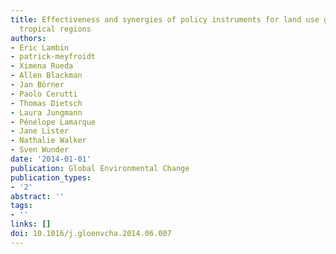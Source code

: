 ```yaml
---
title: Effectiveness and synergies of policy instruments for land use governance in
  tropical regions
authors:
- Eric Lambin
- patrick-meyfroidt
- Ximena Rueda
- Allen Blackman
- Jan Börner
- Paolo Cerutti
- Thomas Dietsch
- Laura Jungmann
- Pénélope Lamarque
- Jane Lister
- Nathalie Walker
- Sven Wunder
date: '2014-01-01'
publication: Global Environmental Change
publication_types:
- '2'
abstract: ''
tags:
- ''
links: []
doi: 10.1016/j.gloenvcha.2014.06.007
---
```

